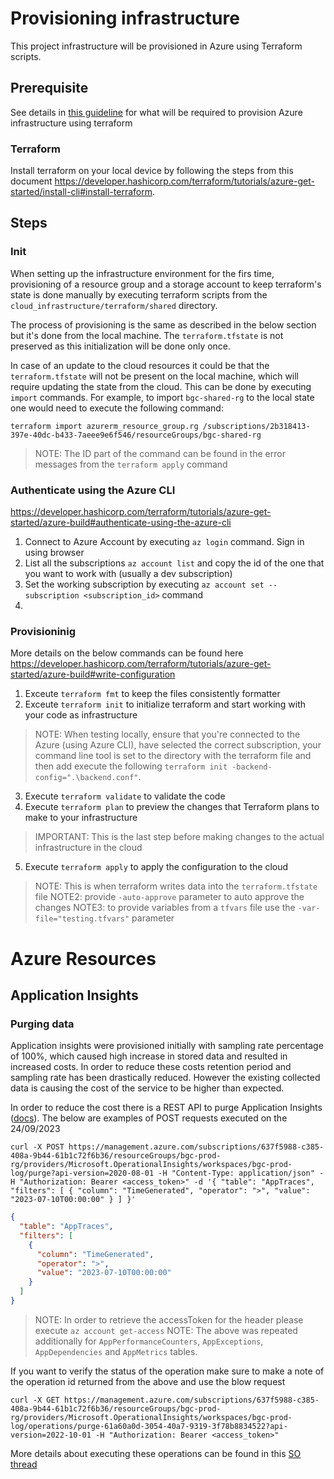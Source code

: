 # Provisioning infrastructure

This project infrastructure will be provisioned in Azure using Terraform scripts.

## Prerequisite

See details in [this guideline](https://developer.hashicorp.com/terraform/tutorials/azure-get-started/azure-build#prerequisites) for what will be required to provision Azure infrastructure using terraform 

### Terraform

Install terraform on your local device by following the steps from this document https://developer.hashicorp.com/terraform/tutorials/azure-get-started/install-cli#install-terraform.

## Steps

### Init

When setting up the infrastructure environment for the firs time, provisioning of a resource group and a storage account to keep terraform's state is done manually by executing terraform scripts from the `cloud_infrastructure/terraform/shared` directory.

The process of provisioning is the same as described in the below section but it's done from the local machine. The `terraform.tfstate` is not preserved as this initialization will be done only once.

In case of an update to the cloud resources it could be that the `terraform.tfstate` will not be present on the local machine, which will require updating the state from the cloud. This can be done by executing `import` commands. For example, to import `bgc-shared-rg` to the local state one would need to execute the following command:

`terraform import azurerm_resource_group.rg /subscriptions/2b318413-397e-40dc-b433-7aeee9e6f546/resourceGroups/bgc-shared-rg`

> NOTE: The ID part of the command can be found in the error messages from the `terraform apply` command

### Authenticate using the Azure CLI

https://developer.hashicorp.com/terraform/tutorials/azure-get-started/azure-build#authenticate-using-the-azure-cli

1. Connect to Azure Account by executing `az login` command. Sign in using browser
2. List all the subscriptions `az account list` and copy the id of the one that you want to work with (usually a dev subscription)
3. Set the working subscription by executing `az account set --subscription <subscription_id>` command
4. <TODO>


### Provisioninig

More details on the below commands can be found here https://developer.hashicorp.com/terraform/tutorials/azure-get-started/azure-build#write-configuration

1. Exceute `terraform fmt` to keep the files consistently formatter
2. Exceute `terraform init` to initialize terraform and start working with your code as infrastructure

> NOTE: When testing locally, ensure that you're connected to the Azure (using Azure CLI), have selected the correct subscription, your command line tool is set to the directory with the terraform file and then add execute the following `terraform init -backend-config=".\backend.conf"`.

3. Execute `terraform validate` to validate the code
4. Execute `terraform plan` to preview the changes that Terraform plans to make to your infrastructure
> IMPORTANT: This is the last step before making changes to the actual infrastructure in the cloud
5. Execute `terraform apply` to apply the configuration to the cloud

> NOTE: This is when terraform writes data into the `terraform.tfstate` file
> NOTE2: provide `-auto-approve` parameter to auto approve the changes
> NOTE3: to provide variables from a `tfvars` file use the `-var-file="testing.tfvars"` parameter

# Azure Resources

## Application Insights

### Purging data

Application insights were provisioned initially with sampling rate percentage of 100%, which caused high increase in stored data and resulted in increased costs. In order to reduce these costs retention period and sampling rate has been drastically reduced. However the existing collected data is causing the cost of the service to be higher than expected.

In order to reduce the cost there is a REST API to purge Application Insights ([docs](https://learn.microsoft.com/en-us/rest/api/application-insights/components/purge?tabs=HTTP)). The below are examples of POST requests executed on the 24/09/2023

`curl -X POST https://management.azure.com/subscriptions/637f5988-c385-408a-9b44-61b1c72f6b36/resourceGroups/bgc-prod-rg/providers/Microsoft.OperationalInsights/workspaces/bgc-prod-log/purge?api-version=2020-08-01 -H "Content-Type: application/json" -H "Authorization: Bearer <access_token>" -d '{ "table": "AppTraces", "filters": [ { "column": "TimeGenerated", "operator": ">", "value": "2023-07-10T00:00:00" } ] }'`

```json
{
  "table": "AppTraces", 
  "filters": [
    {
      "column": "TimeGenerated",
      "operator": ">",
      "value": "2023-07-10T00:00:00"
    }
  ]
}
```

> NOTE: In order to retrieve the accessToken for the header please execute `az account get-access`
> NOTE: The above was repeated additionally for `AppPerformanceCounters`, `AppExceptions`,  `AppDependencies` and `AppMetrics` tables.

If you want to verify the status of the operation make sure to make a note of the operation id returned from the above and use the blow request

`curl -X GET https://management.azure.com/subscriptions/637f5988-c385-408a-9b44-61b1c72f6b36/resourceGroups/bgc-prod-rg/providers/Microsoft.OperationalInsights/workspaces/bgc-prod-log/operations/purge-61a60a0d-3054-40a7-9319-3f78b8834522?api-version=2022-10-01 -H "Authorization: Bearer <access_token>"`

More details about executing these operations can be found in this [SO thread](https://stackoverflow.com/a/51218865/510627)